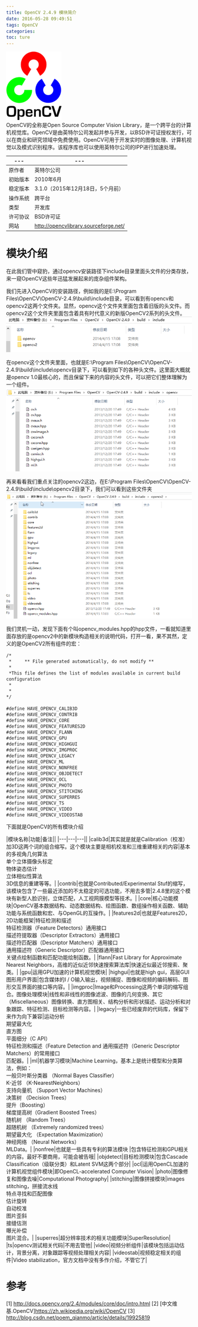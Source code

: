 ```yaml
---
title: OpenCV 2.4.9 模块简介
date: 2016-05-28 09:49:51
tags: OpenCV
categories: 
toc: ture
---
```

<!--more-->

![](/images/OpenCV/OpenCV_Logo.png)  
OpenCV的全称是Open Source Computer Vision Library，是一个跨平台的计算机视觉库。OpenCV是由英特尔公司发起并参与开发，以BSD许可证授权发行，可以在商业和研究领域中免费使用。OpenCV可用于开发实时的图像处理、计算机视觉以及模式识别程序。该程序库也可以使用英特尔公司的IPP进行加速处理。   

|---|---|
|---|---|
|原作者| 英特尔公司|
|初始版本| 2010年6月|
|稳定版本| 3.1.0（2015年12月18日，​5个月前）|
|操作系统| 跨平台|
|类型|开发库|
|许可协议|BSD许可证|
|网站|http://opencvlibrary.sourceforge.net/|

# 模块介绍
在此我们管中窥豹，通过opencv安装路径下include目录里面头文件的分类存放，来一窥OpenCV这些年迅猛发展起来的庞杂组件架构。  

我们先进入OpenCV的安装路径，例如我的是E:\Program Files\OpenCV\OpenCV-2.4.9\build\include目录，可以看到有opencv和opencv2这两个文件夹。显然，opencv这个文件夹里面包含着旧版的头文件。而opencv2这个文件夹里面包含着具有时代意义的新版OpenCV2系列的头文件。
![](/images/OpenCV/OpenCV-Module-1.png)  

在opencv这个文件夹里面，也就是E:\Program Files\OpenCV\OpenCV-2.4.9\build\include\opencv目录下，可以看到如下的各种头文件。这里面大概就是opencv 1.0最核心的，而且保留下来的内容的头文件，可以把它们整体理解为一个组件。   
![](/images/OpenCV/OpenCV-Module-2.png) 

再来看看我们重点关注的opencv2这边，在E:\Program Files\OpenCV\OpenCV-2.4.9\build\include\opencv2目录下，我们可以看到这些文件夹
![](/images/OpenCV/OpenCV-Module-3.png) 

我们灵机一动，发现下面有个叫opencv_modules.hpp的hpp文件，一看就知道里面存放的是opencv2中的新模块构造相关的说明代码，打开一看，果不其然，定义的是OpenCV2所有组件的宏：
```cplusplus
/*
 *     ** File generated automatically, do not modify **
 *
 *This file defines the list of modules available in current build configuration
 *
 *
*/
 
#define HAVE_OPENCV_CALIB3D
#define HAVE_OPENCV_CONTRIB
#define HAVE_OPENCV_CORE
#define HAVE_OPENCV_FEATURES2D
#define HAVE_OPENCV_FLANN
#define HAVE_OPENCV_GPU
#define HAVE_OPENCV_HIGHGUI
#define HAVE_OPENCV_IMGPROC
#define HAVE_OPENCV_LEGACY
#define HAVE_OPENCV_ML
#define HAVE_OPENCV_NONFREE
#define HAVE_OPENCV_OBJDETECT
#define HAVE_OPENCV_OCL
#define HAVE_OPENCV_PHOTO
#define HAVE_OPENCV_STITCHING
#define HAVE_OPENCV_SUPERRES
#define HAVE_OPENCV_TS
#define HAVE_OPENCV_VIDEO
#define HAVE_OPENCV_VIDEOSTAB
```
下面就是OpenCV的所有模块介绍  

|模块名称|功能|备注||
|---|---|---||
|calib3d|其实就是就是Calibration（校准）加3D这两个词的组合缩写。这个模块主要是相机校准和三维重建相关的内容|基本的多视角几何算法<br>单个立体摄像头标定<br>物体姿态估计<br>立体相似性算法<br>3D信息的重建等等。|
|contrib|也就是Contributed/Experimental Stuf的缩写， 该模块包含了一些最近添加的不太稳定的可选功能，不用去多管|2.4.8里的这个模块有新型人脸识别，立体匹配，人工视网膜模型等技术。|
|core|核心功能模块|OpenCV基本数据结构、动态数据结构、绘图函数、数组操作相关函数、辅助功能与系统函数和宏、与OpenGL的互操作。|
|features2d|也就是Features2D， 2D功能框架|特征检测和描述<br>特征检测器（Feature Detectors）通用接口<br>描述符提取器（Descriptor Extractors）通用接口<br>描述符匹配器（Descriptor Matchers）通用接口<br>通用描述符（Generic Descriptor）匹配器通用接口<br>关键点绘制函数和匹配功能绘制函数。|
|flann|Fast Library for Approximate Nearest Neighbors，高维的近似近邻快速搜索算法库|快速近似最近邻搜索、聚类。|
|gpu|运用GPU加速的计算机视觉模块|
|highgui|也就是high gui，高层GUI图形用户界面|包含媒体的I / O输入输出，视频捕捉、图像和视频的编码解码、图形交互界面的接口等内容。|
|imgproc|Image和Processing这两个单词的缩写组合。图像处理模块|线性和非线性的图像滤波、图像的几何变换、其它（Miscellaneous）图像转换、直方图相关、结构分析和形状描述、运动分析和对象跟踪、特征检测、目标检测等内容。|
|legacy|一些已经废弃的代码库，保留下来作为向下兼容|运动分析<br>期望最大化<br>直方图<br>平面细分（C API）<br>特征检测和描述（Feature Detection and 通用描述符（Generic Descriptor Matchers）的常用接口<br>匹配器。|
|ml|机器学习模块|Machine Learning，基本上是统计模型和分类算法，例如：<br>一般贝叶斯分类器 （Normal Bayes Classifier）<br>K-近邻 （K-NearestNeighbors）<br>支持向量机 （Support Vector Machines）<br>决策树 （Decision Trees）<br>提升（Boosting）<br>梯度提高树（Gradient Boosted Trees）<br>随机树 （Random Trees）<br>超随机树 （Extremely randomized trees）<br>期望最大化 （Expectation Maximization）<br>神经网络 （Neural Networks）<br>MLData。|
|nonfree|也就是一些具有专利的算法模块 |包含特征检测和GPU相关的内容。最好不要商用，可能会被告哦|
|objdetect|目标检测模块|包含Cascade Classification（级联分类）和Latent SVM这两个部分|
|ocl|运用OpenCL加速的计算机视觉组件模块|即OpenCL-accelerated Computer Vision|
|photo|图像修复和图像去噪|Computational Photography|
|stitching|图像拼接模块|images stitching，拼接流水线<br>特点寻找和匹配图像<br>估计旋转<br>自动校准<br>图片歪斜<br>接缝估测<br>曝光补偿<br>图片混合。|
|superres|超分辨率技术的相关功能模块|SuperResolution|
|ts|opencv测试相关代码|不用去管他|
|video|视频分析组件|该模块包括运动估计，背景分离，对象跟踪等视频处理相关内容|
|videostab|视频稳定相关的组件|Video stabilization，官方文档中没有多作介绍，不管它了|


# 参考
[1] http://docs.opencv.org/2.4/modules/core/doc/intro.html
[2] [中文维基.OpenCV]https://zh.wikipedia.org/wiki/OpenCV
[3] http://blog.csdn.net/poem_qianmo/article/details/19925819
